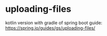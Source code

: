 # uploading-files
kotlin version with gradle of spring boot guide: https://spring.io/guides/gs/uploading-files/
